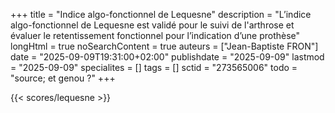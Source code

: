 +++
title = "Indice algo-fonctionnel de Lequesne"
description = "L’indice algo-fonctionnel de Lequesne est validé pour le suivi de l'arthrose et évaluer le retentissement fonctionnel pour l’indication d’une prothèse"
longHtml = true
noSearchContent = true
auteurs = ["Jean-Baptiste FRON"]
date = "2025-09-09T19:31:00+02:00"
publishdate = "2025-09-09"
lastmod = "2025-09-09"
specialites = []
tags = []
sctid = "273565006"
todo = "source; et genou ?"
+++

{{< scores/lequesne >}}
